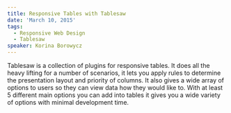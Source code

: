 ```yaml
---
title: Responsive Tables with Tablesaw
date: 'March 10, 2015'
tags:
  - Responsive Web Design
  - Tablesaw
speaker: Korina Borowycz
---
```


Tablesaw is a collection of plugins for responsive tables. It does all the
heavy lifting for a number of scenarios, it lets you apply rules to determine
the presentation layout and priority of columns.  It also gives a wide array
of options to users so they can view data how they would like to. With at least
5 different main options you can add into tables it gives you a wide variety of
options with minimal development time.
